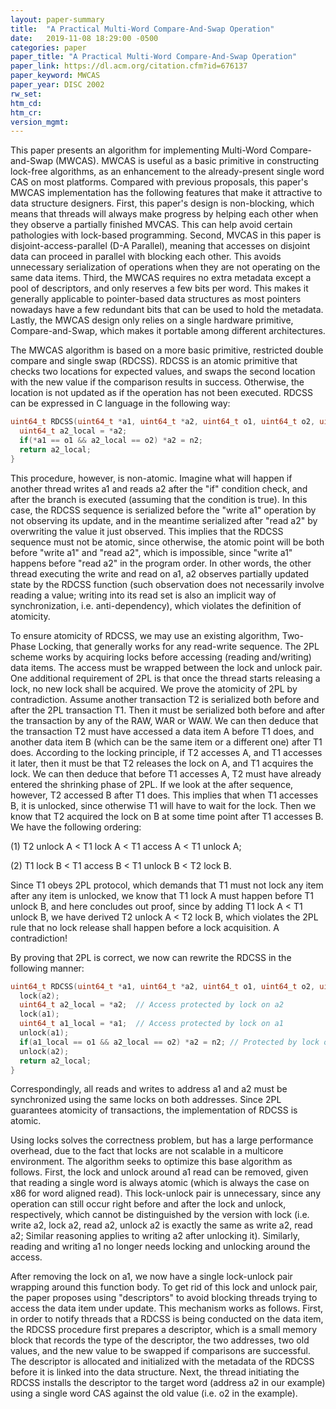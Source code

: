 ```yaml
---
layout: paper-summary
title:  "A Practical Multi-Word Compare-And-Swap Operation"
date:   2019-11-08 18:29:00 -0500
categories: paper
paper_title: "A Practical Multi-Word Compare-And-Swap Operation"
paper_link: https://dl.acm.org/citation.cfm?id=676137
paper_keyword: MWCAS
paper_year: DISC 2002
rw_set:
htm_cd:
htm_cr:
version_mgmt:
---
```


This paper presents an algorithm for implementing Multi-Word Compare-and-Swap (MWCAS). MWCAS is useful as a basic primitive 
in constructing lock-free algorithms, as an enhancement to the already-present single word CAS on most platforms. Compared
with previous proposals, this paper's MWCAS implementation has the following features that make it attractive to data
structure designers. First, this paper's design is non-blocking, which means that threads will always make progress by
helping each other when they observe a partially finished MVCAS. This can help avoid certain pathologies with lock-based
programming. Second, MVCAS in this paper is disjoint-access-parallel (D-A Parallel), meaning that accesses on disjoint data
can proceed in parallel with blocking each other. This avoids unnecessary serialization of operations when they are not 
operating on the same data items. Third, the MWCAS requires no extra metadata except a pool of descriptors, and only reserves 
a few bits per word. This makes it generally applicable to pointer-based data structures as most pointers nowadays have 
a few redundant bits that can be used to hold the metadata. Lastly, the MWCAS design only relies on a single hardware primitive,
Compare-and-Swap, which makes it portable among different architectures.

The MWCAS algorithm is based on a more basic primitive, restricted double compare and single swap (RDCSS). RDCSS is an atomic
primitive that checks two locations for expected values, and swaps the second location with the new value if the comparison
results in success. Otherwise, the location is not updated as if the operation has not been executed. RDCSS can be expressed
in C language in the following way:

```C
uint64_t RDCSS(uint64_t *a1, uint64_t *a2, uint64_t o1, uint64_t o2, uint64_t n2) {
  uint64_t a2_local = *a2;
  if(*a1 == o1 && a2_local == o2) *a2 = n2;
  return a2_local;
}
```

This procedure, however, is non-atomic. Imagine what will happen if another thread writes a1 and reads a2 after the "if"
condition check, and after the branch is executed (assuming that the condition is true). In this case, the RDCSS sequence 
is serialized before the "write a1" operation by not observing its update, and in the meantime serialized after "read a2"
by overwriting the value it just observed. This implies that the RDCSS sequence must not be atomic, since otherwise, the 
atomic point will be both before "write a1" and "read a2", which is impossible, since "write a1" happens before "read a2"
in the program order. In other words, the other thread executing the write and read on a1, a2 observes partially updated 
state by the RDCSS function (such observation does not necessarily involve reading a value; writing into its read set is
also an implicit way of synchronization, i.e. anti-dependency), which violates the definition of atomicity.

To ensure atomicity of RDCSS, we may use an existing algorithm, Two-Phase Locking, that generally works for any read-write 
sequence. The 2PL scheme works by acquiring locks before accessing (reading and/writing) data items. The access must be
wrapped between the lock and unlock pair. One additional requirement of 2PL is that once the thread starts releasing a 
lock, no new lock shall be acquired. We prove the atomicity of 2PL by contradiction. Assume another transaction T2 is 
serialized both before and after the 2PL transaction T1. Then it must be serialized both before and after the transaction 
by any of the RAW, WAR or WAW. We can then deduce that the transaction T2 must have accessed a data item A before T1 does,
and another data item B (which can be the same item or a different one) after T1 does. According to the locking principle,
if T2 accesses A, and T1 accesses it later, then it must be that T2 releases the lock on A, and T1 acquires the lock. 
We can then deduce that before T1 accesses A, T2 must have already entered the shrinking phase of 2PL. If we look at the after
sequence, however, T2 accessed B after T1 does. This implies that when T1 accesses B, it is unlocked, since otherwise
T1 will have to wait for the lock. Then we know that T2 acquired the lock on B at some time point after T1 accesses B.
We have the following ordering: 

(1) T2 unlock A < T1 lock A < T1 access A < T1 unlock A; 

(2) T1 lock B < T1 access B < T1 unlock B < T2 lock B. 

Since T1 obeys 2PL protocol, which demands that T1 must not lock any item after any item is unlocked, we know that 
T1 lock A must happen before T1 unlock B, and here concludes out proof, since by adding T1 lock A < T1 unlock B,
we have derived T2 unlock A < T2 lock B, which violates the 2PL rule that no lock release shall happen before a lock
acquisition. A contradiction!

By proving that 2PL is correct, we now can rewrite the RDCSS in the following manner:

```C
uint64_t RDCSS(uint64_t *a1, uint64_t *a2, uint64_t o1, uint64_t o2, uint64_t n2) {
  lock(a2);
  uint64_t a2_local = *a2;  // Access protected by lock on a2
  lock(a1);
  uint64_t a1_local = *a1;  // Access protected by lock on a1
  unlock(a1);
  if(a1_local == o1 && a2_local == o2) *a2 = n2; // Protected by lock on a2
  unlock(a2);
  return a2_local;
}
```

Correspondingly, all reads and writes to address a1 and a2 must be synchronized using the same locks on both addresses.
Since 2PL guarantees atomicity of transactions, the implementation of RDCSS is atomic.

Using locks solves the correctness problem, but has a large performance overhead, due to the fact that locks are not 
scalable in a multicore environment. The algorithm seeks to optimize this base algorithm as follows. First, the lock
and unlock around a1 read can be removed, given that reading a single word is always atomic (which is always the case
on x86 for word aligned read). This lock-unlock pair is unnecessary, since any operation can still occur right before
and after the lock and unlock, respectively, which cannot be distinguished by the version with lock (i.e. write a2, lock a2,
read a2, unlock a2 is exactly the same as write a2, read a2; Similar reasoning applies to writing a2 after unlocking it).
Similarly, reading and writing a1 no longer needs locking and unlocking around the access.

After removing the lock on a1, we now have a single lock-unlock pair wrapping around this function body. To get rid of this
lock and unlock pair, the paper proposes using "descriptors" to avoid blocking threads trying to access the data item
under update. This mechanism works as follows. First, in order to notify threads that a RDCSS is being conducted on the 
data item, the RDCSS procedure first prepares a descriptor, which is a small memory block that records the type
of the descriptor, the two addresses, two old values, and the new value to be swapped if comparisons are successful. The 
descriptor is allocated and initialized with the metadata of the RDCSS before it is linked into the data structure.
Next, the thread initiating the RDCSS installs the descriptor to the target word (address a2 in our example) using a
single word CAS against the old value (i.e. o2 in the example). 